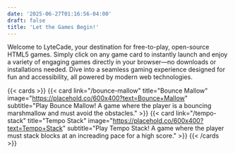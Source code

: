 ```yaml
---
date: '2025-06-27T01:16:56-04:00'
draft: false
title: 'Let the Games Begin!'
---
```


Welcome to LyteCade, your destination for free-to-play, open-source HTML5 games. Simply click on any game card to instantly launch and enjoy a variety of engaging games directly in your browser—no downloads or installations needed. Dive into a seamless gaming experience designed for fun and accessibility, all powered by modern web technologies.
  

{{< cards >}}
  {{< card link="/bounce-mallow" title="Bounce Mallow" image="https://placehold.co/600x400?text=Bounce+Mallow" subtitle="Play Bounce Mallow! A game where the player is a bouncing marshmallow and must avoid the obstacles." >}}
  {{< card link="/tempo-stack" title="Tempo Stack" image="https://placehold.co/600x400?text=Tempo+Stack" subtitle="Play Tempo Stack! A game where the player must stack blocks at an increading pace for a high score." >}}
{{< /cards >}}


